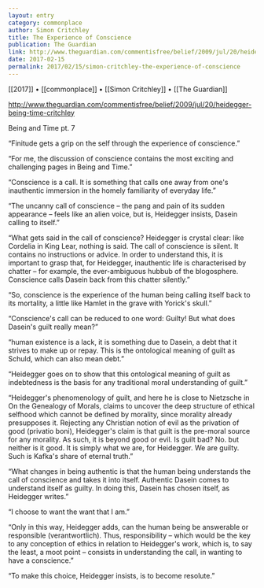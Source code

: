 ```yaml
---
layout: entry
category: commonplace
author: Simon Critchley
title: The Experience of Conscience
publication: The Guardian
link: http://www.theguardian.com/commentisfree/belief/2009/jul/20/heidegger-being-time-critchley
date: 2017-02-15
permalink: 2017/02/15/simon-critchley-the-experience-of-conscience
---
```


[[2017]] • [[commonplace]] • [[Simon Critchley]] • [[The Guardian]] 

http://www.theguardian.com/commentisfree/belief/2009/jul/20/heidegger-being-time-critchley

Being and Time pt. 7

“Finitude gets a grip on the self through the experience of conscience.”

“For me, the discussion of conscience contains the most exciting and challenging pages in Being and Time.”

“Conscience is a call. It is something that calls one away from one's inauthentic immersion in the homely familiarity of everyday life.”

“The uncanny call of conscience – the pang and pain of its sudden appearance – feels like an alien voice, but is, Heidegger insists, Dasein calling to itself.”

“What gets said in the call of conscience? Heidegger is crystal clear: like Cordelia in King Lear, nothing is said. The call of conscience is silent. It contains no instructions or advice. In order to understand this, it is important to grasp that, for Heidegger, inauthentic life is characterised by chatter – for example, the ever-ambiguous hubbub of the blogosphere. Conscience calls Dasein back from this chatter silently.”

“So, conscience is the experience of the human being calling itself back to its mortality, a little like Hamlet in the grave with Yorick's skull.”

“Conscience's call can be reduced to one word: Guilty! But what does Dasein's guilt really mean?”

“human existence is a lack, it is something due to Dasein, a debt that it strives to make up or repay. This is the ontological meaning of guilt as Schuld, which can also mean debt.”

“Heidegger goes on to show that this ontological meaning of guilt as indebtedness is the basis for any traditional moral understanding of guilt.”

“Heidegger's phenomenology of guilt, and here he is close to Nietzsche in On the Genealogy of Morals, claims to uncover the deep structure of ethical selfhood which cannot be defined by morality, since morality already presupposes it. Rejecting any Christian notion of evil as the privation of good (privatio boni), Heidegger's claim is that guilt is the pre-moral source for any morality. As such, it is beyond good or evil. Is guilt bad? No. but neither is it good. It is simply what we are, for Heidegger. We are guilty. Such is Kafka's share of eternal truth.”

“What changes in being authentic is that the human being understands the call of conscience and takes it into itself. Authentic Dasein comes to understand itself as guilty. In doing this, Dasein has chosen itself, as Heidegger writes.”

“I choose to want the want that I am.”

“Only in this way, Heidegger adds, can the human being be answerable or responsible (verantwortlich). Thus, responsibility – which would be the key to any conception of ethics in relation to Heidegger's work, which is, to say the least, a moot point – consists in understanding the call, in wanting to have a conscience.”

“To make this choice, Heidegger insists, is to become resolute.”
